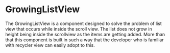 # GrowingListView
The GrowingListView is a component designed to solve the problem of list view that occurs while inside the scroll view. The list does not grow in height being inside the scrollview  as the items are getting added. More than that this component is built in such a way that the developer who is familiar with recycler view can easily adopt to this.
